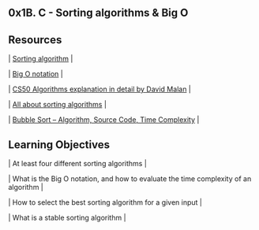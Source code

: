 ## 0x1B. C - Sorting algorithms & Big O
## Resources

| [Sorting algorithm](https://en.wikipedia.org/wiki/Sorting_algorithm) |

| [Big O notation](https://stackoverflow.com/questions/487258/what-is-a-plain-english-explanation-of-big-o-notation) |

| [CS50 Algorithms explanation in detail by David Malan](https://www.youtube.com/watch?v=yb0PY3LX2x8&t=2s ) |

| [All about sorting algorithms](https://www.happycoders.eu/algorithms/bubble-sort/) |

| [Bubble Sort – Algorithm, Source Code, Time Complexity](https://www.geeksforgeeks.org/sorting-algorithms/) |

## Learning Objectives

| At least four different sorting algorithms |

| What is the Big O notation, and how to evaluate the time complexity of an algorithm |

| How to select the best sorting algorithm for a given input |

| What is a stable sorting algorithm |
